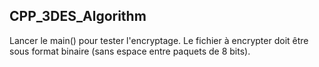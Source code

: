 ## CPP_3DES_Algorithm
Lancer le main() pour tester l'encryptage. Le fichier à encrypter doit être sous format binaire (sans espace entre paquets de 8 bits).
